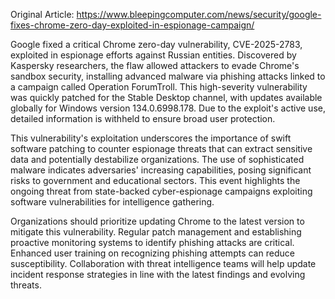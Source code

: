 Original Article: https://www.bleepingcomputer.com/news/security/google-fixes-chrome-zero-day-exploited-in-espionage-campaign/

Google fixed a critical Chrome zero-day vulnerability, CVE-2025-2783, exploited in espionage efforts against Russian entities. Discovered by Kaspersky researchers, the flaw allowed attackers to evade Chrome's sandbox security, installing advanced malware via phishing attacks linked to a campaign called Operation ForumTroll. This high-severity vulnerability was quickly patched for the Stable Desktop channel, with updates available globally for Windows version 134.0.6998.178. Due to the exploit's active use, detailed information is withheld to ensure broad user protection.

This vulnerability's exploitation underscores the importance of swift software patching to counter espionage threats that can extract sensitive data and potentially destabilize organizations. The use of sophisticated malware indicates adversaries' increasing capabilities, posing significant risks to government and educational sectors. This event highlights the ongoing threat from state-backed cyber-espionage campaigns exploiting software vulnerabilities for intelligence gathering.

Organizations should prioritize updating Chrome to the latest version to mitigate this vulnerability. Regular patch management and establishing proactive monitoring systems to identify phishing attacks are critical. Enhanced user training on recognizing phishing attempts can reduce susceptibility. Collaboration with threat intelligence teams will help update incident response strategies in line with the latest findings and evolving threats.